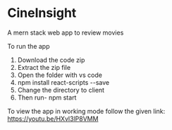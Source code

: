 # CineInsight
A mern stack web app to review movies 


To run the app 
1. Download the code zip
2. Extract the zip file
3. Open the folder with vs code
4. npm install react-scripts --save
5. Change the directory to client
6. Then run- npm start


To view the app in working mode follow the given link:
https://youtu.be/HXvl3lP8VMM

